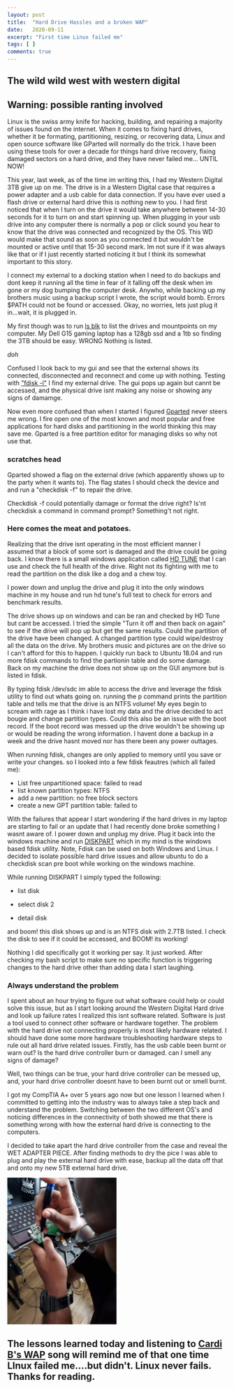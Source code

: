 ```yaml
---
layout: post
title:  "Hard Drive Hassles and a broken WAP"
date:   2020-09-11
excerpt: "First time Linux failed me"
tags: [ ]
comments: true
---
```

 
## The wild wild west with western digital 
## Warning: possible ranting involved 

Linux is the swiss army knife for hacking, building, and repairing a majority of issues 
found on the internet. When it comes to fixing hard drives, whether it be formating, partitioning, 
resizing, or recovering data, Linux and open source software like GParted will normally do the trick. 
I have been using these tools for over a decade for things hard drive recovery, fixing damaged sectors on a hard drive, and they have never failed me... UNTIL NOW! 

This year, last week, as of the time im writing this, I had my Western Digital 3TB give up on me. The drive is in a Western Digital case that requires a power adapter and a usb cable for data connection. If you have ever used a flash drive or external hard drive this is nothing new to you. I had first noticed that when I turn on the drive it would take anywhere between 14-30 seconds for it to turn on and start spinning up. When plugging in your usb drive into any computer there is normally a pop or click sound you hear to know that the drive was connected and recognized by the OS. This WD would make that sound as soon as you connected it but wouldn't be mounted or active until that 15-30 second mark. 
Im not sure if it was always like that or if I just recently started noticing it but I think its somewhat important to this story.


I connect my external to a docking station when I need to do backups and dont keep it running all the time in fear of it falling off the desk when im gone or my dog bumping the computer desk. Anywho, while backing up my brothers music using a backup script I wrote, the script would bomb. Errors $PATH could not be found or accessed. Okay, no worries, lets just plug it in...wait, it is plugged in. 

My first though was to run [ls blk](https://man7.org/linux/man-pages/man8/lsblk.8.html) to list the drives and mountpoints on my computer. 
My Dell G15 gaming laptop has a 128gb ssd and a 1tb so finding the 3TB should be easy. WRONG 
Nothing is listed. 

*doh* 

Confused I look back to my gui and see that the external shows its connected, disconnected and reconnect and come up with nothing. Testing with ["fdisk -l"](https://man7.org/linux/man-pages/man8/fdisk.8.html) I find my external drive. The gui pops up again but cannt be accessed, and the physical drive isnt making any noise or showing any signs of damamge. 

Now even more confused than when I started I figured [Gparted](https://gparted.org/) never steers me wrong. I fire open one of the most known and most popular and free applications for hard disks and partitioning in the world thinking this may save me. Gparted is a free partition editor for managing 
disks so why not use that. 

### scratches head
Gparted showed a flag on the external drive (which apparently shows up to the party when it wants to).
The flag states I should check the device and and run a "checkdisk -f" to repair the drive. 


Checkdisk -f could potentially damage or format the drive right? Is'nt checkdisk a command in command prompt? Something't not right. 

### Here comes the meat and potatoes. 
Realizing that the drive isnt operating in the most efficient manner I assumed that a block of some sort is damaged and the drive could be going back. I know there is a small windows application called [HD TUNE](https://www.hdtune.com/) that I can use and check the full health of the drive. Right not its fighting with me to read the partition on the disk like a dog and a chew toy. 

I power down and unplug the drive and plug it into the only windows machine in my house and run hd tune's full test to check for errors and benchmark results. 

The drive shows up on windows and can be ran and checked by HD Tune but cant be accessed. I tried the simple "Turn it off and then back on again" to see if the drive will pop up but get the same results. 
Could the partition of the drive have been changed. A changed partition type could wipe/destroy all the data on the drive. My brothers music and pictures are on the drive so I can't afford for this to happen. 
I quickly run back to Ubuntu 18.04 and run more fdisk commands to find the partionin table and do some damage. 
Back on my machine the drive does not show up on the GUI anymore but is listed in fdisk.  

By typing fdisk /dev/sdc im able to access the drive and leverage the fdisk utility to find out whats going on. 
running the p command prints the partition table and tells me that the drive is an NTFS volume! 
My eyes begin to scream with rage as I think i have lost my data and the drive decided to act bougie and change partition types. Could this also be an issue with the boot record. If the boot record was messed up the drive wouldn't be showing up or would be reading the wrong information. I havent done a backup in a week and the drive hasnt moved nor has there been any power outtages.  

When running fdisk, changes are only applied to memory until you save or write your changes. 
so I looked into a few fdisk feautres (which all failed me): 

* List free unpartitioned space: failed to read
* list known partition types: NTFS 
* add a new partition: no free block sectors 
* create a new GPT partition table: failed to 
  
With the failures that appear I start wondering if the hard drives in my laptop are starting to fail or an update 
that I had recently done broke something I wasnt aware of. I power down and unplug my drive. Plug it back into the windows 
machine and run [DISKPART](https://docs.microsoft.com/en-us/windows-server/administration/windows-commands/diskpart) which in my mind is the windows based fdisk utility. Note, Fdisk can be used on both Windows and Linux. I decided to isolate possible hard drive issues and allow ubuntu to do a checkdisk scan pre boot while working on the windows machine. 

While running DISKPART I simply typed the following: 
* list disk 
+ select disk 2
* detail disk 

and boom! this disk shows up and is an NTFS disk with 2.7TB listed. 
I check the disk to see if it could be accessed, and BOOM! its working! 

Nothing I did specifically got it working per say. It just worked. After checking my bash script to make sure 
no specific function is triggering changes to the hard drive other than adding data I start laughing. 

### Always understand the problem
I spent about an hour trying to figure out what software could help or could solve this issue, but as I start looking around the Western Digital Hard drive and look up failure rates I realized this isnt software related. Software is just a tool used to connect other software or hardware together. The problem with the hard drive not connecting properly is most likely hardware related. I should have done some more hardware troubleshooting hardware steps to rule out all hard drive related issues. Firstly, has the usb cable been burnt or warn out? Is the hard drive controller burn or damaged. can I smell any signs of damage? 


Well, two things can be true, your hard drive controller can be messed up, and, your hard drive controller doesnt have to been burnt out or smell burnt.

I got my CompTIA A+ over 5 years ago now but one lesson I learned when I committed to getting into the industry was to always take a step back and understand the problem. Switching between the two different OS's and noticing differences in the connectivity of both showed me that there is something wrong with how the external hard drive is connecting to the computers. 

I decided to take apart the hard drive controller from the case and reveal the WET ADAPTER PIECE. 
After finding methods to dry the pice I was able to plug and play the external hard drive with ease, backup all the data off that and onto my new 5TB external hard drive. 

![Western Digital 5TB HDD](/assets/blog/hdd-repair-1-500.jpg)

## The lessons learned today and listening to [Cardi B's WAP](https://www.youtube.com/watch?v=hsm4poTWjMs) song will remind me of that one time LInux failed me....but didn't. Linux never fails. Thanks for reading. 

 



